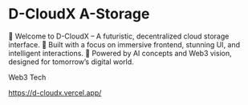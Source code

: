 # D-CloudX A-Storage
🚀 Welcome to D-CloudX – A futuristic, decentralized cloud storage interface.   🎨 Built with a focus on immersive frontend, stunning UI, and intelligent interactions.   🔐 Powered by AI concepts and Web3 vision, designed for tomorrow’s digital world.

Web3 Tech

https://d-cloudx.vercel.app/
